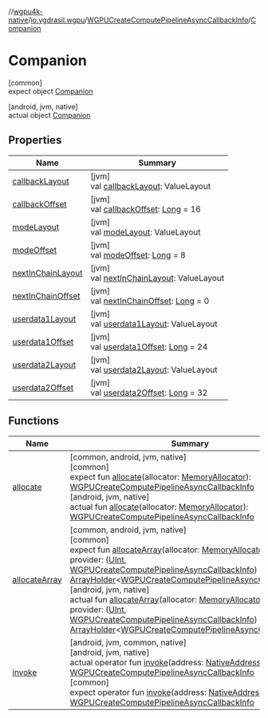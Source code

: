 //[wgpu4k-native](../../../../index.md)/[io.ygdrasil.wgpu](../../index.md)/[WGPUCreateComputePipelineAsyncCallbackInfo](../index.md)/[Companion](index.md)

# Companion

[common]\
expect object [Companion](index.md)

[android, jvm, native]\
actual object [Companion](index.md)

## Properties

| Name | Summary |
|---|---|
| [callbackLayout](callback-layout.md) | [jvm]<br>val [callbackLayout](callback-layout.md): ValueLayout |
| [callbackOffset](callback-offset.md) | [jvm]<br>val [callbackOffset](callback-offset.md): [Long](https://kotlinlang.org/api/core/kotlin-stdlib/kotlin/-long/index.html) = 16 |
| [modeLayout](mode-layout.md) | [jvm]<br>val [modeLayout](mode-layout.md): ValueLayout |
| [modeOffset](mode-offset.md) | [jvm]<br>val [modeOffset](mode-offset.md): [Long](https://kotlinlang.org/api/core/kotlin-stdlib/kotlin/-long/index.html) = 8 |
| [nextInChainLayout](next-in-chain-layout.md) | [jvm]<br>val [nextInChainLayout](next-in-chain-layout.md): ValueLayout |
| [nextInChainOffset](next-in-chain-offset.md) | [jvm]<br>val [nextInChainOffset](next-in-chain-offset.md): [Long](https://kotlinlang.org/api/core/kotlin-stdlib/kotlin/-long/index.html) = 0 |
| [userdata1Layout](userdata1-layout.md) | [jvm]<br>val [userdata1Layout](userdata1-layout.md): ValueLayout |
| [userdata1Offset](userdata1-offset.md) | [jvm]<br>val [userdata1Offset](userdata1-offset.md): [Long](https://kotlinlang.org/api/core/kotlin-stdlib/kotlin/-long/index.html) = 24 |
| [userdata2Layout](userdata2-layout.md) | [jvm]<br>val [userdata2Layout](userdata2-layout.md): ValueLayout |
| [userdata2Offset](userdata2-offset.md) | [jvm]<br>val [userdata2Offset](userdata2-offset.md): [Long](https://kotlinlang.org/api/core/kotlin-stdlib/kotlin/-long/index.html) = 32 |

## Functions

| Name | Summary |
|---|---|
| [allocate](allocate.md) | [common, android, jvm, native]<br>[common]<br>expect fun [allocate](allocate.md)(allocator: [MemoryAllocator](../../../ffi/-memory-allocator/index.md)): [WGPUCreateComputePipelineAsyncCallbackInfo](../index.md)<br>[android, jvm, native]<br>actual fun [allocate](allocate.md)(allocator: [MemoryAllocator](../../../ffi/-memory-allocator/index.md)): [WGPUCreateComputePipelineAsyncCallbackInfo](../index.md) |
| [allocateArray](allocate-array.md) | [common, android, jvm, native]<br>[common]<br>expect fun [allocateArray](allocate-array.md)(allocator: [MemoryAllocator](../../../ffi/-memory-allocator/index.md), size: [UInt](https://kotlinlang.org/api/core/kotlin-stdlib/kotlin/-u-int/index.html), provider: ([UInt](https://kotlinlang.org/api/core/kotlin-stdlib/kotlin/-u-int/index.html), [WGPUCreateComputePipelineAsyncCallbackInfo](../index.md)) -&gt; [Unit](https://kotlinlang.org/api/core/kotlin-stdlib/kotlin/-unit/index.html)): [ArrayHolder](../../../ffi/-array-holder/index.md)&lt;[WGPUCreateComputePipelineAsyncCallbackInfo](../index.md)&gt;<br>[android, jvm, native]<br>actual fun [allocateArray](allocate-array.md)(allocator: [MemoryAllocator](../../../ffi/-memory-allocator/index.md), size: [UInt](https://kotlinlang.org/api/core/kotlin-stdlib/kotlin/-u-int/index.html), provider: ([UInt](https://kotlinlang.org/api/core/kotlin-stdlib/kotlin/-u-int/index.html), [WGPUCreateComputePipelineAsyncCallbackInfo](../index.md)) -&gt; [Unit](https://kotlinlang.org/api/core/kotlin-stdlib/kotlin/-unit/index.html)): [ArrayHolder](../../../ffi/-array-holder/index.md)&lt;[WGPUCreateComputePipelineAsyncCallbackInfo](../index.md)&gt; |
| [invoke](invoke.md) | [android, jvm, common, native]<br>[android, jvm, native]<br>actual operator fun [invoke](invoke.md)(address: [NativeAddress](../../../ffi/-native-address/index.md)): [WGPUCreateComputePipelineAsyncCallbackInfo](../index.md)<br>[common]<br>expect operator fun [invoke](invoke.md)(address: [NativeAddress](../../../ffi/-native-address/index.md)): [WGPUCreateComputePipelineAsyncCallbackInfo](../index.md) |